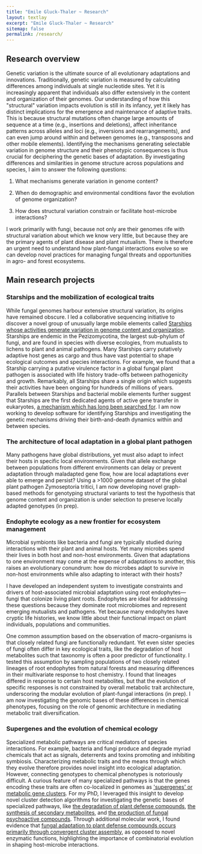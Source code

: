 ```yaml
---
title: "Emile Gluck-Thaler ~ Research"
layout: textlay
excerpt: "Emile Gluck-Thaler ~ Research"
sitemap: false
permalink: /research/
---
```


## Research overview

Genetic variation is the ultimate source of all evolutionary adaptations and innovations.  Traditionally, genetic variation is measured by calculating differences among individuals at single nucleotide sites. Yet it is increasingly apparent that individuals also differ extensively in the content and organization of their genomes. Our understanding of how this "structural" variation impacts evolution is still in its infancy, yet it likely has distinct implications for the emergence and maintenance of adaptive traits. This is because structural mutations often change large amounts of sequence at a time (e.g., insertions and deletions), affect inheritance patterns across alleles and loci (e.g., inversions and rearrangements), and can even jump around within and between genomes (e.g., transposons and other mobile elements). Identifying the mechanisms generating selectable variation in genome structure and their phenotypic consequences is thus crucial for deciphering the genetic bases of adaptation. By investigating differences and similarities in genome structure across populations and species, I aim to answer the following questions:

1) What mechanisms generate variation in genome content?

2) When do demographic and environmental conditions favor the evolution of genome organization?

3) How does structural variation constrain or facilitate host-microbe interactions?

I work primarily with fungi, because not only are their genomes rife with structural variation about which we know very little, but because they are the primary agents of plant disease and plant mutualism. There is therefore an urgent need to understand how plant-fungal interactions evolve so we can develop novel practices for managing fungal threats and opportunities in agro- and forest ecosystems.

## Main research projects

### Starships and the mobilization of ecological traits

While fungal genomes harbour extensive structural variation, its origins have remained obscure. I led a collaborative sequencing initiative to discover a novel group of unusually large mobile elements called [Starships whose activities generate variation in genome content and organization](https://www.biorxiv.org/content/10.1101/2021.12.13.472469v2). Starships are endemic in the Pezizomycotina, the largest sub-phylum of fungi, and are found in species with diverse ecologies, from mutualists to lichens to plant and animal pathogens. Many Starships carry putatively adaptive host genes as cargo and thus have vast potential to shape ecological outcomes and species interactions. For example, we found that a Starship carrying a putative virulence factor in a global fungal plant pathogen is associated with life history trade-offs between pathogenicity and growth. Remarkably, all Starships share a single origin which suggests their activities have been ongoing for hundreds of millions of years. Parallels between Starships and bacterial mobile elements further suggest that Starships are the first dedicated agents of active gene transfer in eukaryotes, [a mechanism which has long been searched for](https://journals.plos.org/plospathogens/article?id=10.1371/journal.ppat.1005156). I am now working to develop software for identifying Starships and investigating the genetic mechanisms driving their birth-and-death dynamics within and between species. 

### The architecture of local adaptation in a global plant pathogen

Many pathogens have global distributions, yet must also adapt to infect their hosts in specific local environments. Given that allele exchange between populations from different environments can delay or prevent adaptation through maladapted gene flow, how are local adaptations ever able to emerge and persist? Using a >1000 genome dataset of the global plant pathogen Zymoseptoria tritici, I am now developing novel graph-based methods for genotyping structural variants to test the hypothesis that genome content and organization is under selection to preserve locally adapted genotypes (in prep). 

### Endophyte ecology as a new frontier for ecosystem management

Microbial symbionts like bacteria and fungi are typically studied during interactions with their plant and animal hosts. Yet many microbes spend their lives in both host and non-host environments. Given that adaptations to one environment may come at the expense of adaptations to another, this raises an evolutionary conundrum: how do microbes adapt to survive in non-host environments while also adapting to interact with their hosts? 

I have developed an independent system to investigate constraints and drivers of host-associated microbial adaptation using root endophytes—fungi that colonize living plant roots. Endophytes are ideal for addressing these questions because they dominate root microbiomes and represent emerging mutualists and pathogens. Yet because many endophytes have cryptic life histories, we know little about their functional impact on plant individuals, populations and communities. 

One common assumption based on the observation of macro-organisms is that closely related fungi are functionally redundant. Yet even sister species of fungi often differ in key ecological traits, like the degradation of host metabolites such that taxonomy is often a poor predictor of functionality. I tested this assumption by sampling populations of two closely related lineages of root endophytes from natural forests and measuring differences in their multivariate response to host chemistry. I found that lineages differed in response to certain host metabolites, but that the evolution of specific responses is not constrained by overall metabolic trait architecture, underscoring the modular evolution of plant-fungal interactions (in prep). I am now investigating the genomic bases of these differences in chemical phenotypes, focusing on the role of genomic architecture in mediating metabolic trait diversification. 

### Supergenes and the evolution of chemical ecology

Specialized metabolic pathways are critical mediators of species interactions. For example, bacteria and fungi produce and degrade myriad chemicals that act as signals, deterrents and toxins promoting and inhibiting symbiosis. Characterizing metabolic traits and the means through which they evolve therefore provides novel insight into ecological adaptation. However, connecting genotypes to chemical phenotypes is notoriously difficult. A curious feature of many specialized pathways is that the genes encoding these traits are often co-localized in genomes as ['supergenes' or metabolic gene clusters](https://www.sciencedirect.com/science/article/pii/S0959437X19300450). For my PhD, I leveraged this insight to develop novel cluster detection algorithms for investigating the genetic bases of specialized pathways, like [the degradation of plant defense compounds](https://www.nature.com/articles/s41396-018-0075-3), [the synthesis of secondary metabolites](https://academic.oup.com/mbe/article/37/10/2838/5839751), and [the production of fungal psychoactive compounds](https://www.sciencedirect.com/science/article/pii/S1754504819300352#!). Through additional molecular work, I found evidence that [fungal adaptation to plant defense compounds occurs primarily through convergent cluster assembly](https://onlinelibrary.wiley.com/doi/epdf/10.1111/mec.14943), as opposed to novel enzymatic functions, highlighting the importance of combinatorial evolution in shaping host-microbe interactions.


